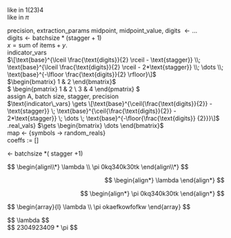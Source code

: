 like in $1(23)4$  
like in $\pi$  

precision, extraction_params midpoint, midpoint_value, digits $\gets \dots$  
$\text{digits} \gets \text{batchsize} * (\text{stagger}+1)$  
$x = \text{sum of items} + y$.  
$\text{indicator\_vars}$  
$\[\text{base}^{\lceil \frac{\text{digits}}{2} \rceil - \text{stagger}} \\; \text{base}^{\lceil \frac{\text{digits}}{2} \rceil - 2*\text{stagger}} \\; \dots \\; \text{base}^{-\lfloor \frac{\text{digits}}{2} \rfloor}\]$  
$\begin{bmatrix} 1 & 2 \end{bmatrix}$  
$ \begin{pmatrix} 1 & 2 \\ 3 & 4 \end{pmatrix} $  
assign A, batch size, stagger, precision  
$\text{indicator\_vars} \gets \[\text{base}^{\ceil{\frac{\text{digits}}{2}} - \text{stagger}} \; \text{base}^{\ceil{\frac{\text{digits}}{2}} - 2*\text{stagger}} \; \dots \; \text{base}^{-\floor{\frac{\text{digits}} {2}}}\]$  
.real_vals} $\gets \begin{bmatrix} \dots \end{bmatrix}$  
map $\gets$ {symbols $\rightarrow$ random_reals}  
coeffs $:=$ \[\]  

$\gets$ batchsize $*($ stagger $+1)$  

<p style="text-align: left;">
$$
\begin{align\\*}
\lambda \\
\pi 0kq340k30tk
\end{align\\*}
$$
</p>

<p align="right">
  $$
\begin{align*}
\lambda
\end{align*}
$$
</p>

<p align="right">
  $$
\begin{align*}
\pi 0kq340k30tk
\end{align*}
$$
</p>

<p style="text-align: left;">
$$
\begin{array}{l}
\lambda \\
\pi okaefkowfofkw
\end{array}
$$
</p>

<p align="left">
$$ \lambda $$
<br>
$$ 2304923409 * \pi $$
</p>

